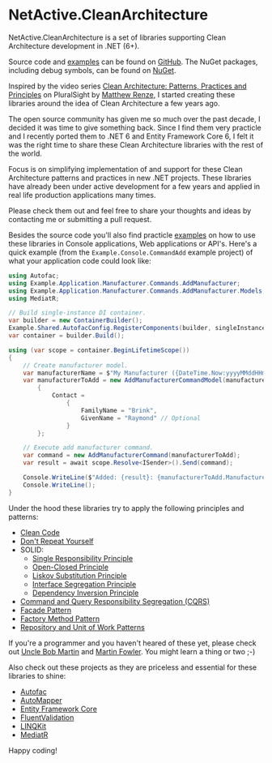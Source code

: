 # NetActive.CleanArchitecture
NetActive.CleanArchitecture is a set of libraries supporting Clean Architecture development in .NET (6+). 

Source code and [examples](https://github.com/raymondbrink/CleanArchitecture/tree/develop/examples) can be found on [GitHub](https://github.com/raymondbrink/CleanArchitecture). The NuGet packages, including debug symbols, can be found on [NuGet](https://www.nuget.org/packages?q=netactive.cleanarchitecture).

Inspired by the video series [Clean Architecture: Patterns, Practices and Principles](https://app.pluralsight.com/library/courses/clean-architecture-patterns-practices-principles/table-of-contents) on PluralSight by [Matthew Renze](https://github.com/matthewrenze), 
I started creating these libraries around the idea of Clean Architecture a few years ago.

The open source community has given me so much over the past decade, I decided it was time to give something back.
Since I find them very practicle and I recently ported them to .NET 6 and Entity Framework Core 6,
I felt it was the right time to share these Clean Architecture libraries with the rest of the world.

Focus is on simplifying implementation of and support for these Clean Architecture patterns and practices in new .NET projects. 
These libraries have already been under active development for a few years and applied in real life production applications many times.

Please check them out and feel free to share your thoughts and ideas by contacting me or submitting a pull request.

Besides the source code you'll also find practicle [examples](https://github.com/raymondbrink/CleanArchitecture/tree/develop/examples) on how to use these libraries in Console applications, Web applications or API's.
Here's a quick example (from the `Example.Console.CommandAdd` example project) of what your application code could look like:

```csharp
using Autofac;
using Example.Application.Manufacturer.Commands.AddManufacturer;
using Example.Application.Manufacturer.Commands.AddManufacturer.Models;
using MediatR;

// Build single-instance DI container.
var builder = new ContainerBuilder();
Example.Shared.AutofacConfig.RegisterComponents(builder, singleInstance: true);
var container = builder.Build();

using (var scope = container.BeginLifetimeScope())
{
    // Create manufacturer model.
    var manufacturerName = $"My Manufacturer ({DateTime.Now:yyyyMMddHHmmsssmmm})";
    var manufacturerToAdd = new AddManufacturerCommandModel(manufacturerName)
        {
            Contact =
                {
                    FamilyName = "Brink",
                    GivenName = "Raymond" // Optional
                }
        };

    // Execute add manufacturer command.
    var command = new AddManufacturerCommand(manufacturerToAdd);
    var result = await scope.Resolve<ISender>().Send(command);

    Console.WriteLine($"Added: {result}: {manufacturerToAdd.ManufacturerName}");
    Console.WriteLine();
}
```

Under the hood these libraries try to apply the following principles and patterns:

- [Clean Code](http://cleancoder.com/files/cleanCodeCourse.md)
- [Don't Repeat Yourself](https://en.wikipedia.org/wiki/Don%27t_repeat_yourself)
- SOLID:
  - [Single Responsibility Principle](https://en.wikipedia.org/wiki/Single-responsibility_principle)
  - [Open-Closed Principle](https://en.wikipedia.org/wiki/Open%E2%80%93closed_principle)
  - [Liskov Substitution Principle](https://en.wikipedia.org/wiki/Liskov_substitution_principle)
  - [Interface Segregation Principle](https://en.wikipedia.org/wiki/Interface_segregation_principle)
  - [Dependency Inversion Principle](https://en.wikipedia.org/wiki/Dependency_inversion_principle)
- [Command and Query Responsibility Segregation (CQRS)](https://martinfowler.com/bliki/CQRS.html)
- [Facade Pattern](https://en.wikipedia.org/wiki/Facade_pattern)
- [Factory Method Pattern](https://en.wikipedia.org/wiki/Factory_method_pattern)
- [Repository and Unit of Work Patterns](https://docs.microsoft.com/en-us/aspnet/mvc/overview/older-versions/getting-started-with-ef-5-using-mvc-4/implementing-the-repository-and-unit-of-work-patterns-in-an-asp-net-mvc-application)

If you're a programmer and you haven't heared of these yet, please check out [Uncle Bob Martin](http://cleancoder.com/products) and [Martin Fowler](https://martinfowler.com/).
You might learn a thing or two ;-)

Also check out these projects as they are priceless and essential for these libraries to shine:

- [Autofac](https://github.com/autofac/Autofac)
- [AutoMapper](https://github.com/AutoMapper/AutoMapper)
- [Entity Framework Core](https://github.com/dotnet/efcore)
- [FluentValidation](https://github.com/FluentValidation/FluentValidation)
- [LINQKit](https://github.com/scottksmith95/LINQKit)
- [MediatR](https://github.com/jbogard/MediatR)

Happy coding!

